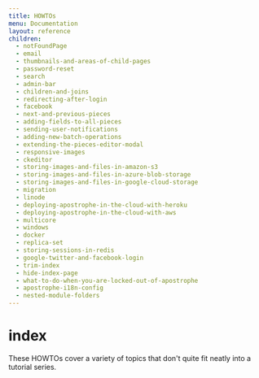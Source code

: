 ```yaml
---
title: HOWTOs
menu: Documentation
layout: reference
children:
  - notFoundPage
  - email
  - thumbnails-and-areas-of-child-pages
  - password-reset
  - search
  - admin-bar
  - children-and-joins
  - redirecting-after-login
  - facebook
  - next-and-previous-pieces
  - adding-fields-to-all-pieces
  - sending-user-notifications
  - adding-new-batch-operations
  - extending-the-pieces-editor-modal
  - responsive-images
  - ckeditor
  - storing-images-and-files-in-amazon-s3
  - storing-images-and-files-in-azure-blob-storage
  - storing-images-and-files-in-google-cloud-storage
  - migration
  - linode
  - deploying-apostrophe-in-the-cloud-with-heroku
  - deploying-apostrophe-in-the-cloud-with-aws
  - multicore
  - windows
  - docker
  - replica-set
  - storing-sessions-in-redis
  - google-twitter-and-facebook-login
  - trim-index
  - hide-index-page
  - what-to-do-when-you-are-locked-out-of-apostrophe
  - apostrophe-i18n-config
  - nested-module-folders
---
```


# index

These HOWTOs cover a variety of topics that don't quite fit neatly into a tutorial series.

